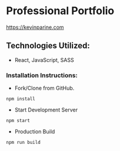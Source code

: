 # Professional Portfolio
  
  https://kevinparine.com

## Technologies Utilized:

  * React, JavaScript, SASS

### Installation Instructions:

  * Fork/Clone from GitHub.

  ```npm install```

  * Start Development Server

  ```npm start```

  * Production Build

  ```npm run build```